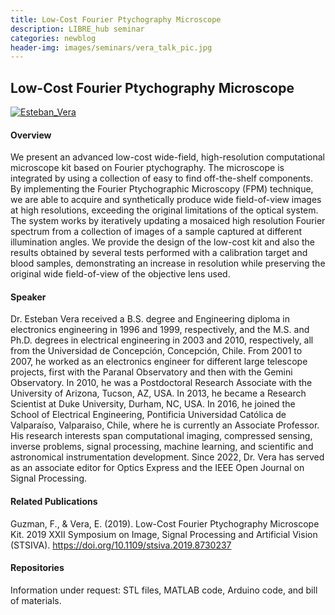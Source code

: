 ```yaml
---
title: Low-Cost Fourier Ptychography Microscope
description: LIBRE_hub seminar
categories: newblog
header-img: images/seminars/vera_talk_pic.jpg
---
```


## Low-Cost Fourier Ptychography Microscope

[![Esteban_Vera](http://img.youtube.com/vi/0U16qJQFn-Y/0.jpg)](https://youtu.be/0U16qJQFn-Y) 

#### Overview
We present an advanced low-cost wide-field, high-resolution computational microscope kit based on Fourier ptychography. The microscope is integrated by using a collection of easy to find off-the-shelf components. By implementing the Fourier Ptychographic Microscopy (FPM) technique, we are able to acquire and synthetically produce wide field-of-view images at high resolutions, exceeding the original limitations of the optical system. The system works by iteratively updating a mosaiced high resolution Fourier spectrum from a collection of images of a sample captured at different illumination angles. We provide the design of the low-cost kit and also the results obtained by several tests performed with a calibration target and blood samples, demonstrating an increase in resolution while preserving the original wide field-of-view of the objective lens used.

#### Speaker
Dr. Esteban Vera received a B.S. degree and Engineering diploma in electronics engineering in 1996 and 1999, respectively, and the M.S. and Ph.D. degrees in electrical engineering in 2003 and 2010, respectively, all from the Universidad de Concepción, Concepción, Chile. From 2001 to 2007, he worked as an electronics engineer for different large telescope projects, first with the Paranal Observatory and then with the Gemini Observatory. In 2010, he was a Postdoctoral Research Associate with the University of Arizona, Tucson, AZ, USA. In 2013, he became a Research Scientist at Duke University, Durham, NC, USA. In 2016, he joined the School of Electrical Engineering, Pontificia Universidad Católica de Valparaíso, Valparaiso, Chile, where he is currently an Associate Professor. His research interests span computational imaging, compressed sensing, inverse problems, signal processing, machine learning, and scientific and astronomical instrumentation development. Since 2022, Dr. Vera has served as an associate editor for Optics Express and the IEEE Open Journal on Signal Processing.

#### Related Publications
Guzman, F., & Vera, E. (2019). Low-Cost Fourier Ptychography Microscope Kit. 2019 XXII Symposium on Image, Signal Processing and Artificial Vision (STSIVA). https://doi.org/10.1109/stsiva.2019.8730237

#### Repositories
Information under request: STL files, MATLAB code, Arduino code, and bill of materials.
